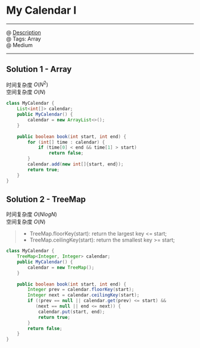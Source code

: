 # My Calendar I
------------------
@ [Description](https://leetcode.com/problems/my-calendar-i/)  
@ Tags: Array     
@ Medium

------------------
## Solution 1 - Array
时间复杂度 $O(N^2)$  
空间复杂度 $O(N)$
```java
class MyCalendar {
    List<int[]> calendar;
    public MyCalendar() {
        calendar = new ArrayList<>();
    }
    
    public boolean book(int start, int end) {
        for (int[] time : calendar) {
            if (time[0] < end && time[1] > start)
                return false;
        }
        calendar.add(new int[]{start, end});
        return true;
    }
}
```

## Solution 2 - TreeMap
时间复杂度 $O(NlogN)$  
空间复杂度 $O(N)$  
> - TreeMap.floorKey(start): return the largest key <= start;
> - TreeMap.ceilingKey(start): return the smallest key >= start;
```java
class MyCalendar {
    TreeMap<Integer, Integer> calendar;
    public MyCalendar() {
        calendar = new TreeMap();
    }
    
    public boolean book(int start, int end) {
        Integer prev = calendar.floorKey(start);
        Integer next = calendar.ceilingKey(start);
        if ((prev == null || calendar.get(prev) <= start) &&
           (next == null || end <= next)) {
            calendar.put(start, end);
            return true;
        }
        return false;
    }
}
```